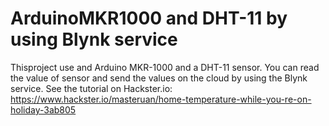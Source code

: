 # ArduinoMKR1000 and DHT-11 by using Blynk service
Thisproject use and Arduino MKR-1000 and a DHT-11 sensor. You can read the value of sensor and send the values on the cloud by using the Blynk service. See the tutorial on Hackster.io: https://www.hackster.io/masteruan/home-temperature-while-you-re-on-holiday-3ab805
